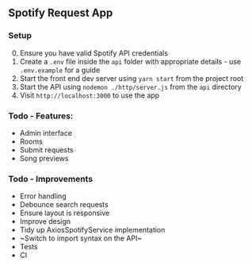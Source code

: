 ## Spotify Request App

### Setup
0. Ensure you have valid Spotify API credentials
1. Create a `.env` file inside the `api` folder with appropriate details - use `.env.example` for a guide
2. Start the front end dev server using `yarn start` from the project root
3. Start the API using `nodemon ./http/server.js` from the `api` directory
4. Visit `http://localhost:3000` to use the app

### Todo - Features:
- Admin interface
- Rooms
- Submit requests
- Song previews

### Todo - Improvements
- Error handling
- Debounce search requests
- Ensure layout is responsive
- Improve design
- Tidy up AxiosSpotifyService implementation
- ~Switch to import syntax on the API~
- Tests
- CI